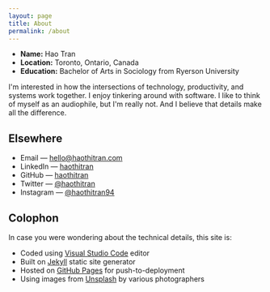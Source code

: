 ```yaml
---
layout: page
title: About
permalink: /about
---
```


- **Name:** Hao Tran
- **Location:** Toronto, Ontario, Canada
- **Education:** Bachelor of Arts in Sociology from Ryerson University

I'm interested in how the intersections of technology, productivity, and systems work together. I enjoy tinkering around with software. I like to think of myself as an audiophile, but I'm really not. And I believe that details make all the difference.

## Elsewhere

- Email — [hello@haothitran.com](mailto:hello@haothitran.com)
- LinkedIn — [haothitran](https://www.linkedin.com/in/haothitran)
- GitHub — [haothitran](https://github.com/haothitran)
- Twitter — [@haothitran](https://twitter.com/haothitran)
- Instagram — [@haothitran94](https://www.instagram.com/haothitran94/)

## Colophon

In case you were wondering about the technical details, this site is:

- Coded using [Visual Studio Code](https://code.visualstudio.com/) editor
- Built on [Jekyll](https://jekyllrb.com/) static site generator
- Hosted on [GitHub Pages](https://pages.github.com/) for push-to-deployment
- Using images from [Unsplash](https://unsplash.com/) by various photographers
